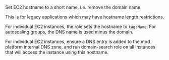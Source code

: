 Set EC2 hostname to a short name, i.e. remove the domain name.

This is for legacy applications which may have hostname length restrictions.

For individual EC2 instances, the role sets the hostname to `tag:Name`.
For autoscaling groups, the DNS name is used minus the domain.

For individual EC2 instances, ensure a DNS entry is added to the mod
platform internal DNS zone, and run domain-search role on all instances
that will access the instance using this hostname.
